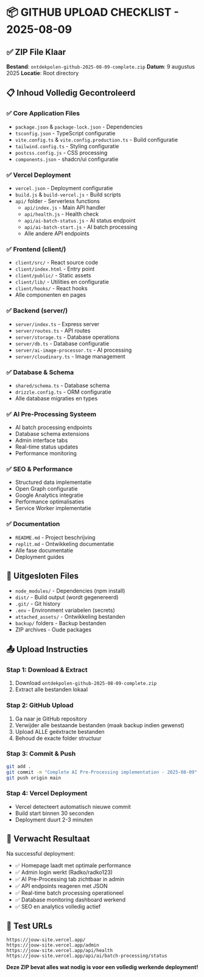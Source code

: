 # 📦 GITHUB UPLOAD CHECKLIST - 2025-08-09

## ✅ ZIP File Klaar
**Bestand**: `ontdekpolen-github-2025-08-09-complete.zip`
**Datum**: 9 augustus 2025
**Locatie**: Root directory

## 📋 Inhoud Volledig Gecontroleerd

### ✅ Core Application Files
- `package.json` & `package-lock.json` - Dependencies
- `tsconfig.json` - TypeScript configuratie
- `vite.config.ts` & `vite.config.production.ts` - Build configuratie
- `tailwind.config.ts` - Styling configuratie
- `postcss.config.js` - CSS processing
- `components.json` - shadcn/ui configuratie

### ✅ Vercel Deployment
- `vercel.json` - Deployment configuratie
- `build.js` & `build-vercel.js` - Build scripts
- `api/` folder - Serverless functions
  - `api/index.js` - Main API handler
  - `api/health.js` - Health check
  - `api/ai-batch-status.js` - AI status endpoint
  - `api/ai-batch-start.js` - AI batch processing
  - Alle andere API endpoints

### ✅ Frontend (client/)
- `client/src/` - React source code
- `client/index.html` - Entry point
- `client/public/` - Static assets
- `client/lib/` - Utilities en configuratie
- `client/hooks/` - React hooks
- Alle componenten en pages

### ✅ Backend (server/)
- `server/index.ts` - Express server
- `server/routes.ts` - API routes
- `server/storage.ts` - Database operations
- `server/db.ts` - Database configuratie
- `server/ai-image-processor.ts` - AI processing
- `server/cloudinary.ts` - Image management

### ✅ Database & Schema
- `shared/schema.ts` - Database schema
- `drizzle.config.ts` - ORM configuratie
- Alle database migraties en types

### ✅ AI Pre-Processing Systeem
- AI batch processing endpoints
- Database schema extensions
- Admin interface tabs
- Real-time status updates
- Performance monitoring

### ✅ SEO & Performance
- Structured data implementatie
- Open Graph configuratie
- Google Analytics integratie
- Performance optimalisaties
- Service Worker implementatie

### ✅ Documentation
- `README.md` - Project beschrijving
- `replit.md` - Ontwikkeling documentatie
- Alle fase documentatie
- Deployment guides

## 🚫 Uitgesloten Files
- `node_modules/` - Dependencies (npm install)
- `dist/` - Build output (wordt gegenereerd)
- `.git/` - Git history
- `.env` - Environment variabelen (secrets)
- `attached_assets/` - Ontwikkeling bestanden
- `backup/` folders - Backup bestanden
- ZIP archives - Oude packages

## 📤 Upload Instructies

### Stap 1: Download & Extract
1. Download `ontdekpolen-github-2025-08-09-complete.zip`
2. Extract alle bestanden lokaal

### Stap 2: GitHub Upload
1. Ga naar je GitHub repository
2. Verwijder alle bestaande bestanden (maak backup indien gewenst)
3. Upload ALLE geëxtracte bestanden
4. Behoud de exacte folder structuur

### Stap 3: Commit & Push
```bash
git add .
git commit -m "Complete AI Pre-Processing implementation - 2025-08-09"
git push origin main
```

### Stap 4: Vercel Deployment
- Vercel detecteert automatisch nieuwe commit
- Build start binnen 30 seconden
- Deployment duurt 2-3 minuten

## 🎯 Verwacht Resultaat

Na successful deployment:
- ✅ Homepage laadt met optimale performance
- ✅ Admin login werkt (Radko/radko123)
- ✅ AI Pre-Processing tab zichtbaar in admin
- ✅ API endpoints reageren met JSON
- ✅ Real-time batch processing operationeel
- ✅ Database monitoring dashboard werkend
- ✅ SEO en analytics volledig actief

## 🔗 Test URLs
```
https://jouw-site.vercel.app/
https://jouw-site.vercel.app/admin
https://jouw-site.vercel.app/api/health
https://jouw-site.vercel.app/api/ai/batch-processing/status
```

**Deze ZIP bevat alles wat nodig is voor een volledig werkende deployment!**